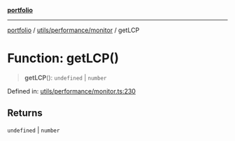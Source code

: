 [**portfolio**](../../../../README.md)

***

[portfolio](../../../../modules.md) / [utils/performance/monitor](../README.md) / getLCP

# Function: getLCP()

> **getLCP**(): `undefined` \| `number`

Defined in: [utils/performance/monitor.ts:230](https://github.com/tnorlund/Portfolio/blob/3f625b839ff70865cd07f7d556932996f332a69d/portfolio/utils/performance/monitor.ts#L230)

## Returns

`undefined` \| `number`
